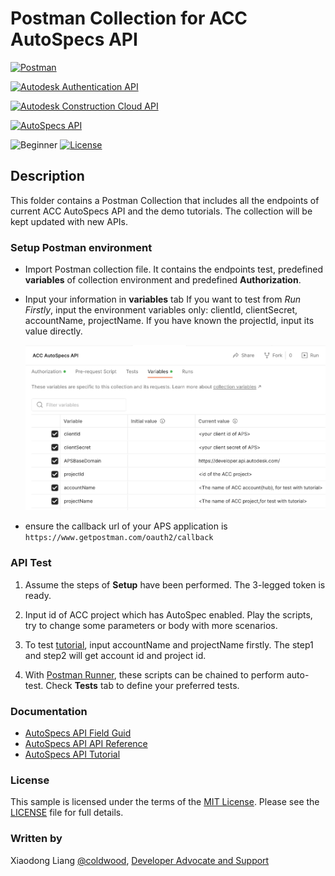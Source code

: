 # Postman Collection for ACC AutoSpecs API

[![Postman](https://img.shields.io/badge/Postman-v8-orange.svg)](https://www.getpostman.com/)

[![Autodesk Authentication API](https://img.shields.io/badge/AuthenticationAPI-v2-blue.svg)](https://aps.autodesk.com/en/docs/oauth/v2/overview/)

[![Autodesk Construction Cloud API](https://img.shields.io/badge/Autodesk%20Construction%20Cloud%20API-v1-green.svg)](https://aps.autodesk.com/en/docs/acc/v1/overview/)

[![AutoSpecs API](https://img.shields.io/badge/autospecs-v1-yellow.svg)](https://aps.autodesk.com/en/docs/acc/v1/overview/field-guide/autospecs/)

![Beginner](https://img.shields.io/badge/Level-Beginner-green.svg)
[![License](https://img.shields.io/:license-MIT-blue.svg)](http://opensource.org/licenses/MIT)

## Description
This folder contains a Postman Collection that includes all the endpoints of current ACC AutoSpecs API and the demo tutorials. The collection will be kept updated with new APIs.  

### Setup Postman environment

- Import Postman collection file. It contains the endpoints test, predefined **variables** of collection environment and predefined **Authorization**.  

- Input your information in  **variables** tab
   If you want to test from _Run Firstly_, input the environment variables only: clientId, clientSecret, accountName, projectName. If you have known the projectId, input its value directly.

    <p align="center"><img src="./img/variables.png" width="600" ></p>  

- ensure the callback url of your APS application is 
```https://www.getpostman.com/oauth2/callback```

### API Test

1. Assume the steps of **Setup** have been performed. The 3-legged token is ready.

2. Input id of ACC project which has AutoSpec enabled. Play the scripts, try to change some parameters or body with more scenarios.

3. To test [tutorial](https://aps.autodesk.com/en/docs/acc/v1/tutorials/autospecs/upload-document/), input accountName and projectName firstly. The step1 and step2 will get account id and project id.

4. With [Postman Runner](https://learning.postman.com/docs/running-collections/intro-to-collection-runs/), these scripts can be chained to perform auto-test. Check **Tests** tab to define your preferred tests. 

### Documentation

- [AutoSpecs API Field Guid](https://aps.autodesk.com/en/docs/acc/v1/overview/field-guide/autospecs/)
- [AutoSpecs API API Reference](https://aps.autodesk.com/en/docs/acc/v1/reference/http/autospecs-getprojectmetadata-GET/)
- [AutoSpecs API Tutorial](https://aps.autodesk.com/en/docs/acc/v1/tutorials/autospecs/upload-document/)


### License
This sample is licensed under the terms of the [MIT License](http://opensource.org/licenses/MIT). Please see the [LICENSE](../LICENSE) file for full details.

### Written by
Xiaodong Liang [@coldwood](https://twitter.com/coldwood), [Developer Advocate and Support](http://aps.autodesk.com)
